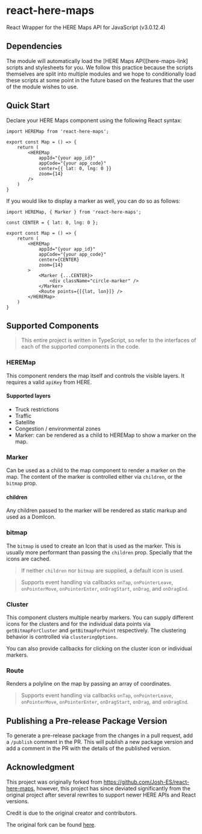 react-here-maps
==============

React Wrapper for the HERE Maps API for JavaScript (v3.0.12.4)

Dependencies
--------------

The module will automatically load the [HERE Maps API][here-maps-link] scripts and stylesheets for you. We follow this practice because the scripts themselves are split into multiple modules and we hope to conditionally load these scripts at some point in the future based on the features that the user of the module wishes to use.

Quick Start
--------------

Declare your HERE Maps component using the following React syntax:

```tsx
import HEREMap from 'react-here-maps';

export const Map = () => {
    return (
        <HEREMap 
            appId="{your app_id}"
            appCode="{your app_code}"
            center={{ lat: 0, lng: 0 }}
            zoom={14}
        />
    )
}
```

If you would like to display a marker as well, you can do so as follows:

```tsx
import HEREMap, { Marker } from 'react-here-maps';

const CENTER = { lat: 0, lng: 0 };

export const Map = () => {
    return (
        <HEREMap 
            appId="{your app_id}"
            appCode="{your app_code}"
            center={CENTER}
            zoom={14}
        >
            <Marker {...CENTER}>
                <div className="circle-marker" />
            </Marker>
            <Route points={[{lat, lon}]} />
        </HEREMap>
    )
}
```

Supported Components
--------------

> This entire project is written in TypeScript, so refer to the interfaces of each of the supported components in the code.

### HEREMap
This component renders the map itself and controls the visible layers. It requires a valid `apiKey` from HERE.

#### Supported layers
- Truck restrictions
- Traffic
- Satellite
- Congestion / environmental zones
- Marker: can be rendered as a child to HEREMap to show a marker on the map.

### Marker
Can be used as a child to the map component to render a marker on the map. The content of the marker is controlled either via `children`, or the `bitmap` prop.

#### children
Any children passed to the marker will be rendered as static markup and used as a DomIcon.

### bitmap
The `bitmap` is used to create an Icon that is used as the marker. This is usually more performant than passing the `children` prop. Specially that the icons are cached.

> If neither `children` nor `bitmap` are supplied, a default icon is used.

> Supports event handling via callbacks `onTap`, `onPointerLeave`, `onPointerMove`, `onPointerEnter`, `onDragStart`, `onDrag`, and `onDragEnd`.

### Cluster
This component clusters multiple nearby markers. You can supply different icons for the clusters and for the individual data points via `getBitmapForCluster` and `getBitmapForPoint` respectively. The clustering behavior is controlled via `clusteringOptions`.

You can also provide callbacks for clicking on the cluster icon or individual markers.

### Route
Renders a polyline on the map by passing an array of coordinates.

> Supports event handling via callbacks `onTap`, `onPointerLeave`, `onPointerMove`, `onPointerEnter`, `onDragStart`, `onDrag`, and `onDragEnd`.


Publishing a Pre-release Package Version
--------------

To generate a pre-release package from the changes in a pull request, add a `/publish` comment in the PR. This will publish a new package version and add a comment in the PR with the details of the published version.


Acknowledgment
--------------
This project was originally forked from https://github.com/Josh-ES/react-here-maps, however, this project has since deviated significantly from the original project after several rewrites to support newer HERE APIs and React versions.

Credit is due to the original creator and contributors.

The original fork can be found [here](https://github.com/impargo/react-here-maps-old-fork).
